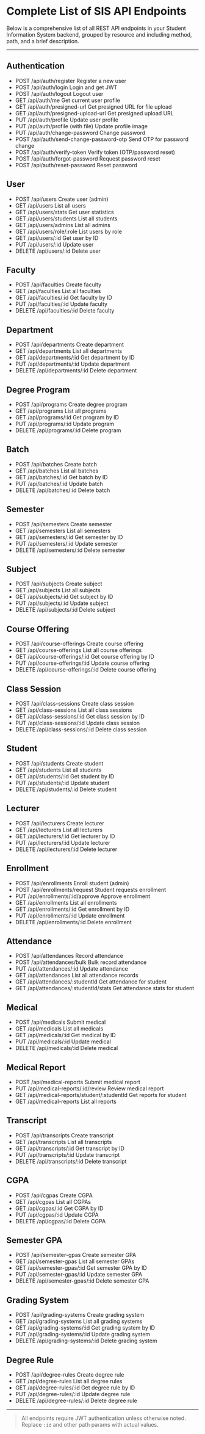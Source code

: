 # Complete List of SIS API Endpoints

Below is a comprehensive list of all REST API endpoints in your Student Information System backend, grouped by resource and including method, path, and a brief description.

---

## Authentication
- POST   /api/auth/register                Register a new user
- POST   /api/auth/login                   Login and get JWT
- POST   /api/auth/logout                  Logout user
- GET    /api/auth/me                      Get current user profile
- GET    /api/auth/presigned-url           Get presigned URL for file upload
- GET    /api/auth/presigned-upload-url    Get presigned upload URL
- PUT    /api/auth/profile                 Update user profile
- PUT    /api/auth/profile (with file)     Update profile image
- PUT    /api/auth/change-password         Change password
- POST   /api/auth/send-change-password-otp Send OTP for password change
- POST   /api/auth/verify-token            Verify token (OTP/password reset)
- POST   /api/auth/forgot-password         Request password reset
- POST   /api/auth/reset-password          Reset password

## User
- POST   /api/users                        Create user (admin)
- GET    /api/users                        List all users
- GET    /api/users/stats                  Get user statistics
- GET    /api/users/students               List all students
- GET    /api/users/admins                 List all admins
- GET    /api/users/role/:role             List users by role
- GET    /api/users/:id                    Get user by ID
- PUT    /api/users/:id                    Update user
- DELETE /api/users/:id                    Delete user

## Faculty
- POST   /api/faculties                    Create faculty
- GET    /api/faculties                    List all faculties
- GET    /api/faculties/:id                Get faculty by ID
- PUT    /api/faculties/:id                Update faculty
- DELETE /api/faculties/:id                Delete faculty

## Department
- POST   /api/departments                  Create department
- GET    /api/departments                  List all departments
- GET    /api/departments/:id              Get department by ID
- PUT    /api/departments/:id              Update department
- DELETE /api/departments/:id              Delete department

## Degree Program
- POST   /api/programs                      Create degree program
- GET    /api/programs                      List all programs
- GET    /api/programs/:id                  Get program by ID
- PUT    /api/programs/:id                  Update program
- DELETE /api/programs/:id                  Delete program

## Batch
- POST   /api/batches                      Create batch
- GET    /api/batches                      List all batches
- GET    /api/batches/:id                  Get batch by ID
- PUT    /api/batches/:id                  Update batch
- DELETE /api/batches/:id                  Delete batch

## Semester
- POST   /api/semesters                    Create semester
- GET    /api/semesters                    List all semesters
- GET    /api/semesters/:id                Get semester by ID
- PUT    /api/semesters/:id                Update semester
- DELETE /api/semesters/:id                Delete semester

## Subject
- POST   /api/subjects                     Create subject
- GET    /api/subjects                     List all subjects
- GET    /api/subjects/:id                 Get subject by ID
- PUT    /api/subjects/:id                 Update subject
- DELETE /api/subjects/:id                 Delete subject

## Course Offering
- POST   /api/course-offerings             Create course offering
- GET    /api/course-offerings             List all course offerings
- GET    /api/course-offerings/:id         Get course offering by ID
- PUT    /api/course-offerings/:id         Update course offering
- DELETE /api/course-offerings/:id         Delete course offering

## Class Session
- POST   /api/class-sessions               Create class session
- GET    /api/class-sessions               List all class sessions
- GET    /api/class-sessions/:id           Get class session by ID
- PUT    /api/class-sessions/:id           Update class session
- DELETE /api/class-sessions/:id           Delete class session

## Student
- POST   /api/students                     Create student
- GET    /api/students                     List all students
- GET    /api/students/:id                 Get student by ID
- PUT    /api/students/:id                 Update student
- DELETE /api/students/:id                 Delete student

## Lecturer
- POST   /api/lecturers                    Create lecturer
- GET    /api/lecturers                    List all lecturers
- GET    /api/lecturers/:id                Get lecturer by ID
- PUT    /api/lecturers/:id                Update lecturer
- DELETE /api/lecturers/:id                Delete lecturer

## Enrollment
- POST   /api/enrollments                  Enroll student (admin)
- POST   /api/enrollments/request          Student requests enrollment
- PUT    /api/enrollments/:id/approve      Approve enrollment
- GET    /api/enrollments                  List all enrollments
- GET    /api/enrollments/:id              Get enrollment by ID
- PUT    /api/enrollments/:id              Update enrollment
- DELETE /api/enrollments/:id              Delete enrollment

## Attendance
- POST   /api/attendances                  Record attendance
- POST   /api/attendances/bulk             Bulk record attendance
- PUT    /api/attendances/:id              Update attendance
- GET    /api/attendances                  List all attendance records
- GET    /api/attendances/:studentId       Get attendance for student
- GET    /api/attendances/:studentId/stats Get attendance stats for student

## Medical
- POST   /api/medicals                     Submit medical
- GET    /api/medicals                     List all medicals
- GET    /api/medicals/:id                 Get medical by ID
- PUT    /api/medicals/:id                 Update medical
- DELETE /api/medicals/:id                 Delete medical

## Medical Report
- POST   /api/medical-reports              Submit medical report
- PUT    /api/medical-reports/:id/review   Review medical report
- GET    /api/medical-reports/student/:studentId Get reports for student
- GET    /api/medical-reports              List all reports

## Transcript
- POST   /api/transcripts                  Create transcript
- GET    /api/transcripts                  List all transcripts
- GET    /api/transcripts/:id              Get transcript by ID
- PUT    /api/transcripts/:id              Update transcript
- DELETE /api/transcripts/:id              Delete transcript

## CGPA
- POST   /api/cgpas                        Create CGPA
- GET    /api/cgpas                        List all CGPAs
- GET    /api/cgpas/:id                    Get CGPA by ID
- PUT    /api/cgpas/:id                    Update CGPA
- DELETE /api/cgpas/:id                    Delete CGPA

## Semester GPA
- POST   /api/semester-gpas                Create semester GPA
- GET    /api/semester-gpas                List all semester GPAs
- GET    /api/semester-gpas/:id            Get semester GPA by ID
- PUT    /api/semester-gpas/:id            Update semester GPA
- DELETE /api/semester-gpas/:id            Delete semester GPA

## Grading System
- POST   /api/grading-systems              Create grading system
- GET    /api/grading-systems              List all grading systems
- GET    /api/grading-systems/:id          Get grading system by ID
- PUT    /api/grading-systems/:id          Update grading system
- DELETE /api/grading-systems/:id          Delete grading system

## Degree Rule
- POST   /api/degree-rules                 Create degree rule
- GET    /api/degree-rules                 List all degree rules
- GET    /api/degree-rules/:id             Get degree rule by ID
- PUT    /api/degree-rules/:id             Update degree rule
- DELETE /api/degree-rules/:id             Delete degree rule

---

> All endpoints require JWT authentication unless otherwise noted. Replace `:id` and other path params with actual values.
